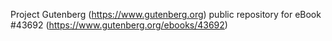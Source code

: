 Project Gutenberg (https://www.gutenberg.org) public repository for eBook #43692 (https://www.gutenberg.org/ebooks/43692)
